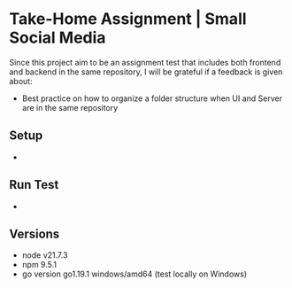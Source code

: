 # Take-Home Assignment | Small Social Media
Since this project aim to be an assignment test that includes both frontend and backend in the same repository, I will be grateful if a feedback is given about:
- Best practice on how to organize a folder structure when UI and Server are in the same repository

## Setup
-

## Run Test
-
## Versions
- node v21.7.3
- npm 9.5.1
- go version go1.19.1 windows/amd64 (test locally on Windows)
